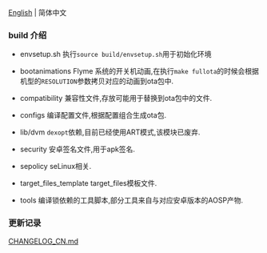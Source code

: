 [English](./README.md) | 简体中文

### build 介绍

 * envsetup.sh
   执行`source build/envsetup.sh`用于初始化环境

 * bootanimations
   Flyme 系统的开关机动画,在执行`make fullota`的时候会根据机型的`RESOLUTION`参数拷贝对应的动画到ota包中.

 * compatibility
   兼容性文件,存放可能用于替换到ota包中的文件.

 * configs
   编译配置文件,根据配置组合生成ota包.

 * lib/dvm
   `dexopt`依赖,目前已经使用ART模式,该模块已废弃.

 * security
   安卓签名文件,用于apk签名.

 * sepolicy
   seLinux相关.

 * target_files_template
   target_files模板文件.

 * tools
   编译锁依赖的工具脚本,部分工具来自与对应安卓版本的AOSP产物.

### 更新记录

[CHANGELOG_CN.md](./CHANGELOG_CN.md)

